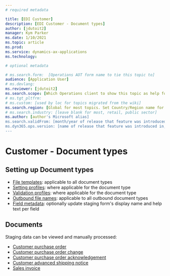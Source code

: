 ```yaml
---
# required metadata

title: [EDI Customer]
description: [EDI Customer - Document types]
author: [jdutoit2]
manager: Kym Parker
ms.date: 1/10/2021
ms.topic: article
ms.prod: 
ms.service: dynamics-ax-applications
ms.technology: 

# optional metadata

# ms.search.form:  [Operations AOT form name to tie this topic to]
audience: [Application User]
# ms.devlang: 
ms.reviewer: [jdutoit2]
ms.search.scope: [Which Operations client to show this topic as help for, to be set by content strategist, see list here: https://microsoft.sharepoint.com/teams/DynDoc/_layouts/15/WopiFrame.aspx?sourcedoc={23419e1c-eb64-42e9-aa9b-79875b428718}&action=edit&wd=target%28Core%20Dynamics%20AX%20CP%20requirements%2Eone%7C4CC185C0%2DEFAA%2D42CD%2D94B9%2D8F2A45E7F61A%2FVersions%20list%20for%20docs%20topics%7CC14BE630%2D5151%2D49D6%2D8305%2D554B5084593C%2F%29]
# ms.tgt_pltfrm: 
# ms.custom: [used by loc for topics migrated from the wiki]
ms.search.region: [Global for most topics. Set Country/Region name for localizations]
# ms.search.industry: [leave blank for most, retail, public sector]
ms.author: [author's Microsoft alias]
ms.search.validFrom: [month/year of release that feature was introduced in, in format yyyy-mm-dd]
ms.dyn365.ops.version: [name of release that feature was introduced in, see list here: https://microsoft.sharepoint.com/teams/DynDoc/_layouts/15/WopiFrame.aspx?sourcedoc={23419e1c-eb64-42e9-aa9b-79875b428718}&action=edit&wd=target%28Core%20Dynamics%20AX%20CP%20requirements%2Eone%7C4CC185C0%2DEFAA%2D42CD%2D94B9%2D8F2A45E7F61A%2FVersions%20list%20for%20docs%20topics%7CC14BE630%2D5151%2D49D6%2D8305%2D554B5084593C%2F%29]
---
```


# Customer - Document types

## Setting up Document types
- [File templates](../../EDI/CORE/Setup/DocumentTypes/File%20templates.md): applicable to all document types
- [Setting profiles](Setting%20profiles.md): where applicable for the document type
- [Validation profiles](Validation%20profiles.md): where applicable for the document type
- [Outbound file names](../../EDI/CORE/Setup/DocumentTypes/Outbound%20filenames.md): applicable to all outbound document types
- [Field metadata](DocumentTypes/Field%20metadata.md): optionally update staging form's display name and help text per field

## Documents
Staging data can be viewed and manually processed:
- [Customer purchase order](../DOCUMENTS/Customer%20purchase%20order.md)
- [Customer purchase order change](../DOCUMENTS/Customer%20purchase%20order%20change.md)
- [Customer purchase order acknowledgement](../DOCUMENTS/Customer%20purchase%20order%20acknowledgement.md)
- [Customer advanced shipping notice](../DOCUMENTS/Customer%20advanced%20shipping%20notice.md)
- [Sales invoice](../DOCUMENTS/Sales%20invoice.md)
